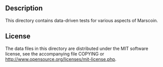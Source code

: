Description
------------

This directory contains data-driven tests for various aspects of Marscoin.

License
--------

The data files in this directory are distributed under the MIT software
license, see the accompanying file COPYING or
http://www.opensource.org/licenses/mit-license.php.

